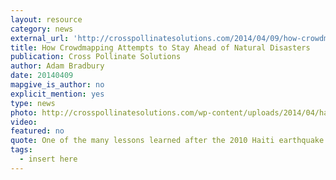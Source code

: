 ```yaml
---
layout: resource
category: news
external_url: 'http://crosspollinatesolutions.com/2014/04/09/how-crowdmapping-attempts-to-stay-ahead-of-natural-disasters/'
title: How Crowdmapping Attempts to Stay Ahead of Natural Disasters
publication: Cross Pollinate Solutions
author: Adam Bradbury
date: 20140409
mapgive_is_author: no
explicit_mention: yes
type: news
photo: http://crosspollinatesolutions.com/wp-content/uploads/2014/04/haiti-map.jpg
video:
featured: no
quote: One of the many lessons learned after the 2010 Haiti earthquake was the value of up-to-date maps in response to humanitarian crises.
tags:
  - insert here
---
```

